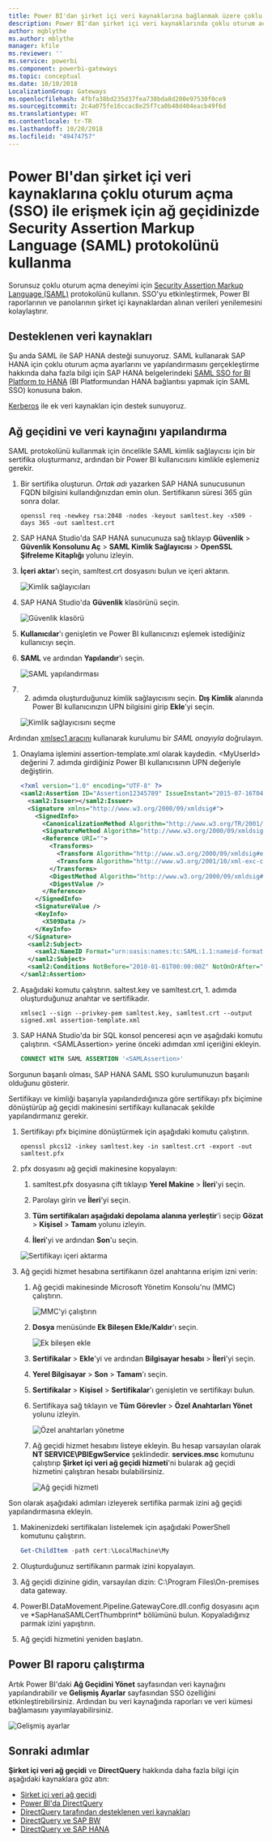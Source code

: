 ```yaml
---
title: Power BI'dan şirket içi veri kaynaklarına bağlanmak üzere çoklu oturum açmadan (SSO) yararlanmak için şirket içi ağ geçidinde SAML kullanma
description: Power BI'dan şirket içi veri kaynaklarında çoklu oturum açmayı (SSO) etkinleştirmek için ağ geçidinizde Security Assertion Markup Language (SAML) yapılandırması gerçekleştirin.
author: mgblythe
ms.author: mblythe
manager: kfile
ms.reviewer: ''
ms.service: powerbi
ms.component: powerbi-gateways
ms.topic: conceptual
ms.date: 10/10/2018
LocalizationGroup: Gateways
ms.openlocfilehash: 4fbfa38bd235d37fea730bda8d200e97530f0ce9
ms.sourcegitcommit: 2c4a075fe16ccac8e25f7ca0b40d404eacb49f6d
ms.translationtype: HT
ms.contentlocale: tr-TR
ms.lasthandoff: 10/20/2018
ms.locfileid: "49474757"
---
```

# <a name="use-security-assertion-markup-language-saml-for-single-sign-on-sso-from-power-bi-to-on-premises-data-sources"></a>Power BI'dan şirket içi veri kaynaklarına çoklu oturum açma (SSO) ile erişmek için ağ geçidinizde Security Assertion Markup Language (SAML) protokolünü kullanma

Sorunsuz çoklu oturum açma deneyimi için [Security Assertion Markup Language (SAML)](https://www.onelogin.com/pages/saml) protokolünü kullanın. SSO'yu etkinleştirmek, Power BI raporlarının ve panolarının şirket içi kaynaklardan alınan verileri yenilemesini kolaylaştırır.

## <a name="supported-data-sources"></a>Desteklenen veri kaynakları

Şu anda SAML ile SAP HANA desteği sunuyoruz. SAML kullanarak SAP HANA için çoklu oturum açma ayarlarını ve yapılandırmasını gerçekleştirme hakkında daha fazla bilgi için SAP HANA belgelerindeki [SAML SSO for BI Platform to HANA](https://wiki.scn.sap.com/wiki/display/SAPHANA/SAML+SSO+for+BI+Platform+to+HANA) (BI Platformundan HANA bağlantısı yapmak için SAML SSO) konusuna bakın.

[Kerberos](service-gateway-sso-kerberos.md) ile ek veri kaynakları için destek sunuyoruz.

## <a name="configuring-the-gateway-and-data-source"></a>Ağ geçidini ve veri kaynağını yapılandırma

SAML protokolünü kullanmak için öncelikle SAML kimlik sağlayıcısı için bir sertifika oluşturmanız, ardından bir Power BI kullanıcısını kimlikle eşlemeniz gerekir.

1. Bir sertifika oluşturun. *Ortak adı* yazarken SAP HANA sunucusunun FQDN bilgisini kullandığınızdan emin olun. Sertifikanın süresi 365 gün sonra dolar.

    ```
    openssl req -newkey rsa:2048 -nodes -keyout samltest.key -x509 -days 365 -out samltest.crt
    ```

1. SAP HANA Studio'da SAP HANA sunucunuza sağ tıklayıp **Güvenlik** > **Güvenlik Konsolunu Aç** > **SAML Kimlik Sağlayıcısı** > **OpenSSL Şifreleme Kitaplığı** yolunu izleyin.

1. **İçeri aktar**'ı seçin, samltest.crt dosyasını bulun ve içeri aktarın.

    ![Kimlik sağlayıcıları](media/service-gateway-sso-saml/identity-providers.png)

1. SAP HANA Studio'da **Güvenlik** klasörünü seçin.

    ![Güvenlik klasörü](media/service-gateway-sso-saml/security-folder.png)

1. **Kullanıcılar**'ı genişletin ve Power BI kullanıcınızı eşlemek istediğiniz kullanıcıyı seçin.

1. **SAML** ve ardından **Yapılandır**'ı seçin.

    ![SAML yapılandırması](media/service-gateway-sso-saml/configure-saml.png)

1. 2. adımda oluşturduğunuz kimlik sağlayıcısını seçin. **Dış Kimlik** alanında Power BI kullanıcınızın UPN bilgisini girip **Ekle**'yi seçin.

    ![Kimlik sağlayıcısını seçme](media/service-gateway-sso-saml/select-identity-provider.png)

Ardından [xmlsec1 aracını](http://sgros.blogspot.com/2013/01/signing-xml-document-using-xmlsec1.html) kullanarak kurulumu bir *SAML onayıyla* doğrulayın.

1. Onaylama işlemini assertion-template.xml olarak kaydedin. \<MyUserId\> değerini 7. adımda girdiğiniz Power BI kullanıcısının UPN değeriyle değiştirin.

    ```xml
    <?xml version="1.0" encoding="UTF-8" ?>
    <saml2:Assertion ID="Assertion12345789" IssueInstant="2015-07-16T04:47:49.858Z" Version="2.0" xmlns:saml2="urn:oasis:names:tc:SAML:2.0:assertion">
      <saml2:Issuer></saml2:Issuer> 
      <Signature xmlns="http://www.w3.org/2000/09/xmldsig#">
        <SignedInfo>
          <CanonicalizationMethod Algorithm="http://www.w3.org/TR/2001/REC-xml-c14n-20010315"/>
          <SignatureMethod Algorithm="http://www.w3.org/2000/09/xmldsig#rsa-sha1"/>
          <Reference URI="">
            <Transforms>
              <Transform Algorithm="http://www.w3.org/2000/09/xmldsig#enveloped-signature"/>
              <Transform Algorithm="http://www.w3.org/2001/10/xml-exc-c14n#"/>
            </Transforms>
            <DigestMethod Algorithm="http://www.w3.org/2000/09/xmldsig#sha1"/>
            <DigestValue />
          </Reference>
        </SignedInfo>
        <SignatureValue />
        <KeyInfo>
          <X509Data />
        </KeyInfo>
      </Signature>
      <saml2:Subject>
        <saml2:NameID Format="urn:oasis:names:tc:SAML:1.1:nameid-format:unspecified"><MyUserId></saml2:NameID>
      </saml2:Subject>
      <saml2:Conditions NotBefore="2010-01-01T00:00:00Z" NotOnOrAfter="2050-01-01T00:00:00Z"/>
    </saml2:Assertion>
    ```

1. Aşağıdaki komutu çalıştırın. saltest.key ve samltest.crt, 1. adımda oluşturduğunuz anahtar ve sertifikadır.

    ```
    xmlsec1 --sign --privkey-pem samltest.key, samltest.crt --output signed.xml assertion-template.xml
    ```

1. SAP HANA Studio'da bir SQL konsol penceresi açın ve aşağıdaki komutu çalıştırın. \<SAMLAssertion\> yerine önceki adımdan xml içeriğini ekleyin.

    ```SQL
    CONNECT WITH SAML ASSERTION '<SAMLAssertion>'
    ```

Sorgunun başarılı olması, SAP HANA SAML SSO kurulumunuzun başarılı olduğunu gösterir.

Sertifikayı ve kimliği başarıyla yapılandırdığınıza göre sertifikayı pfx biçimine dönüştürüp ağ geçidi makinesini sertifikayı kullanacak şekilde yapılandırmanız gerekir.

1. Sertifikayı pfx biçimine dönüştürmek için aşağıdaki komutu çalıştırın.

    ```
    openssl pkcs12 -inkey samltest.key -in samltest.crt -export -out samltest.pfx
    ```

1. pfx dosyasını ağ geçidi makinesine kopyalayın:

    1. samltest.pfx dosyasına çift tıklayıp **Yerel Makine** > **İleri**'yi seçin.

    1. Parolayı girin ve **İleri**'yi seçin.

    1. **Tüm sertifikaları aşağıdaki depolama alanına yerleştir**'i seçip **Gözat** > **Kişisel** > **Tamam** yolunu izleyin.

    1. **İleri**'yi ve ardından **Son**'u seçin.

    ![Sertifikayı içeri aktarma](media/service-gateway-sso-saml/import-certificate.png)

1. Ağ geçidi hizmet hesabına sertifikanın özel anahtarına erişim izni verin:

    1. Ağ geçidi makinesinde Microsoft Yönetim Konsolu'nu (MMC) çalıştırın.

        ![MMC'yi çalıştırın](media/service-gateway-sso-saml/run-mmc.png)

    1. **Dosya** menüsünde **Ek Bileşen Ekle/Kaldır**'ı seçin.

        ![Ek bileşen ekle](media/service-gateway-sso-saml/add-snap-in.png)

    1. **Sertifikalar** > **Ekle**'yi ve ardından **Bilgisayar hesabı** > **İleri**'yi seçin.

    1. **Yerel Bilgisayar** > **Son** > **Tamam**'ı seçin.

    1. **Sertifikalar** > **Kişisel** > **Sertifikalar**'ı genişletin ve sertifikayı bulun.

    1. Sertifikaya sağ tıklayın ve **Tüm Görevler** > **Özel Anahtarları Yönet** yolunu izleyin.

        ![Özel anahtarları yönetme](media/service-gateway-sso-saml/manage-private-keys.png)

    1. Ağ geçidi hizmet hesabını listeye ekleyin. Bu hesap varsayılan olarak **NT SERVICE\PBIEgwService** şeklindedir. **services.msc** komutunu çalıştırıp **Şirket içi veri ağ geçidi hizmeti**'ni bularak ağ geçidi hizmetini çalıştıran hesabı bulabilirsiniz.

        ![Ağ geçidi hizmeti](media/service-gateway-sso-saml/gateway-service.png)

Son olarak aşağıdaki adımları izleyerek sertifika parmak izini ağ geçidi yapılandırmasına ekleyin.

1. Makinenizdeki sertifikaları listelemek için aşağıdaki PowerShell komutunu çalıştırın.

    ```powershell
    Get-ChildItem -path cert:\LocalMachine\My
    ```
1. Oluşturduğunuz sertifikanın parmak izini kopyalayın.

1. Ağ geçidi dizinine gidin, varsayılan dizin: C:\Program Files\On-premises data gateway.

1. PowerBI.DataMovement.Pipeline.GatewayCore.dll.config dosyasını açın ve \*SapHanaSAMLCertThumbprint\* bölümünü bulun. Kopyaladığınız parmak izini yapıştırın.

1. Ağ geçidi hizmetini yeniden başlatın.

## <a name="running-a-power-bi-report"></a>Power BI raporu çalıştırma

Artık Power BI'daki **Ağ Geçidini Yönet** sayfasından veri kaynağını yapılandırabilir ve **Gelişmiş Ayarlar** sayfasından SSO özelliğini etkinleştirebilirsiniz. Ardından bu veri kaynağında raporları ve veri kümesi bağlamasını yayımlayabilirsiniz.

![Gelişmiş ayarlar](media/service-gateway-sso-saml/advanced-settings.png)

## <a name="next-steps"></a>Sonraki adımlar

**Şirket içi veri ağ geçidi** ve **DirectQuery** hakkında daha fazla bilgi için aşağıdaki kaynaklara göz atın:

* [Şirket içi veri ağ geçidi](service-gateway-onprem.md)
* [Power BI'da DirectQuery](desktop-directquery-about.md)
* [DirectQuery tarafından desteklenen veri kaynakları](desktop-directquery-data-sources.md)
* [DirectQuery ve SAP BW](desktop-directquery-sap-bw.md)
* [DirectQuery ve SAP HANA](desktop-directquery-sap-hana.md)